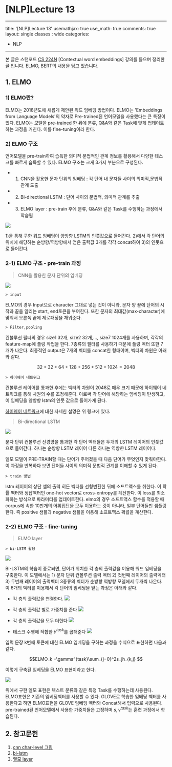 # [NLP]Lecture 13

--- 
title: '[NLP]Lecture 13'
usemathjax: true
use_math: true
comments: true
layout: single
classes : wide
categories:
  - NLP

---

본 글은 스탠포드 [CS 224N](https://web.stanford.edu/class/archive/cs/cs224n/cs224n.1194/) [Contextual word embeddings] 강의를 들으며 정리한 글 입니다. ELMO, BERT의 내용을 담고 있습니다. 

## 1. ELMO

### 1) ELMO란?

ELMO는 2018년도에 새롭게 제안된 워드 임베딩 방법이다. ELMO는 'Embeddings from Language Models'의 약자로 Pre-trained된 언어모델을 사용했다는 큰 특징이 있다. ELMO는 모델을 pre-trained 한 뒤에 분류, Q&A와 같은 Task에 맞게 업데이트하는 과정을 거친다. 이를 fine-tuning이라 한다. 

### 2) ELMO 구조

언어모델을 pre-train하여 습득한 의미적 문법적인 관계 정보를 활용해서 다양한 테스크를 빠르게 습득할 수 있다. ELMO 구조는 크게 3가지 부분으로 구성된다. 

- 1) CNN을 활용한 문자 단위의 임베딩 : 각 단어 내 문자들 사이의 의미적,문법적 관계 도출
- 2) Bi-directional LSTM : 단어 사이의 문법적, 의미적 관계를 추출
- 3) ELMO layer : pre-train 후에 분류, Q&A와 같은 Task를 수행하는 과정에서 학습됨

![](https://i.imgur.com/mfHGfHS.png)


1)을 통해 구한 워드 임베딩이 양방향 LSTM의 인풋값으로 들어간다. 2)에서 각 단어의 위치에 해당하는 순방향/역방향에서 얻은 출력값 3개를 각각 concat하여 3)의 인풋으로 들어간다. 

### 2-1) ELMO 구조 - pre-train 과정

> CNN을 활용한 문자 단위의 임베딩

![](https://i.imgur.com/EgS4B68.png)

    > input
ELMO의 경우 Input으로 character 그대로 넣는 것이 아니라, 문자 양 끝에 단어의 시작과 끝을 알리는 start, end토큰을 부여한다. 또한 문자의 최대값(max-character)에 맞춰서 오른쪽 끝에 제로패딩을 채워준다.

    > Filter,pooling

컨볼루션 필터의 경우 size1 32개, size2 32개,..., size7 1024개를 사용하며, 각각의 feature-map에 풀링 작업을 한다. 7종류의 필터를 사용하기 때문에 풀링 벡터 또한 7개가 나온다. 최종적인 output은 7개의 벡터를 concat한 형태이며, 벡터의 차원은 아래와 같다. 

$$32+32+64+128+256+512+1024=2048$$

    > 하이웨이 네트워크 
    
컨볼루션 레이어를 통과한 후에는 벡터의 차원이 2048로 매우 크기 때문에 하이웨이 네트워크를 통해 차원의 수를 조정해준다. 이로써 각 단어에 해당하는 임베딩이 탄생하고, 이 임베딩을 양방향 lstm의 인풋 값으로 들어가게 된다. 

[하이웨이 네트워크](https://whdbfla6.github.io/nlp/NLP-Lecture12/)에 대한 자세한 설명은 위 링크에 있다.

> Bi-directional LSTM 

![](https://miro.medium.com/max/875/1*ko2Ut74J_oMxF4jSo1VnCg.png)

문자 단위 컨볼루션 신경망을 통과한 각 단어 벡터들은 두개의 LSTM 레이어의 인풋값으로 들어간다. 하나는 순방향 LSTM 레이어 다른 하나는 역방햔 LSTM 레이어다. 

엘모 모델이 PRE-TRAIN할 때는 단어가 주어졌을 때 다음 단어가 무엇인지 맞춰야한다. 이 과정을 반복하다 보면 단어들 사이의 의미적 문법적 관계를 이해할 수 있게 된다. 
    
    > train 방법
    
lstm 레이어의 상단 셀의 출력 히든 벡터를 선형변환한 뒤에 소프트맥스를 취한다. 이 확률 벡터와 정답벡터인 one-hot vector로 cross-entropy를 계산한다. 이 loss를 최소화하는 방식으로 파라미터를 업데이트한다. elmo의 경우 소프트맥스 함수를 적용할 때 corpus에 속한 10만개의 어휘집단을 모두 이용하는 것이 아니라, 일부 단어들만 샘플링한다. 즉 positive 샘플과 negative 샘플을 이용해 소프트맥스 확률을 계산한다. 


### 2-2) ELMO 구조 - fine-tuning

> ELMO layer

    > bi-LSTM 활용 
    
![](https://wikidocs.net/images/page/33930/playwordvector.PNG)

BI-LSTM의 학습이 종료되면, 단어가 위치한 각 층의 출력값을 이용해 워드 임베딩을 구축한다. 이 모델에서는 1) 문자 단위 컨볼루션 출력 벡터 2) 첫번째 레이어의 출력벡터 3) 두번째 레이어의 출력벡터 3종류의 벡터가 순방향 역방향 모델에서 두개씩 나온다. 이 6개의 벡터를 이용해서 각 단어의 임베딩을 얻는 과정은 아래와 같다. 

- 각 층의 출력값을 연결한다. 
![](https://wikidocs.net/images/page/33930/concatenate.PNG)

- 각 층의 출력값 별로 가중치를 준다 
![](https://wikidocs.net/images/page/33930/weight.PNG)

- 각 층의 출력값을 모두 더한다
![](https://wikidocs.net/images/page/33930/weightedsum.PNG)

- 테스크 수행에 적합한 $\gamma^{task}$를 곱해준다
![](https://wikidocs.net/images/page/33930/scalarparameter.PNG)

입력 문장 k번째 토큰에 대한 ELMO 임베딩을 구하는 과정을 수식으로 표현하면 다음과 같다.

$$ELMO_k =\gamma^{task}\sum_{j=0}^2s_jh_{k,j} $$

이렇게 구축된 임베딩을 ELMO 표현이라고 한다. 

![](https://wikidocs.net/images/page/33930/elmorepresentation.PNG)

위에서 구한 엘모 표현은 텍스트 분류와 같은 특정 Task를 수행하는데 사용된다. ELMO표현은 기존의 임베딩벡터를 사용할 수 있다. GLOVE로 학습한 임베딩 벡터를 사용한다고 하면 ELMO표현을 GLOVE 임베딩 벡터와 Concat해서 입력으로 사용된다. pre-trained된 언어모델에서 사용한 가중치들은 고정하며 $s,\gamma^{task}$는 훈련 과정에서 학습된다. 

## 2. 참고문헌
1. [cnn char-level 그림](https://arxiv.org/pdf/1602.02410.pdf)
2. [bi-lstm](https://medium.com/saarthi-ai/elmo-for-contextual-word-embedding-for-text-classification-24c9693b0045)
3. [엘모 layer](https://wikidocs.net/33930)